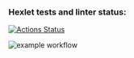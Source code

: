 ### Hexlet tests and linter status:
[![Actions Status](https://github.com/buldogic/frontend-project-46/workflows/hexlet-check/badge.svg)](https://github.com/buldogic/frontend-project-46/actions)


![example workflow](https://github.com/buldogic/frontend-project-46/workflows/actions-check/badge.svg)
